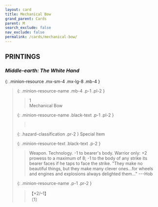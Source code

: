 ```yaml
---
layout: card
title: Mechanical Bow
grand_parent: Cards
parent: M
search_exclude: false
nav_exclude: false
permalink: /cards/mechanical-bow/
---
```


## PRINTINGS


### _Middle-earth: The White Hand_

{: .minion-resource .mx-sm-4 .mx-lg-8 .mb-4 }
> {: .minion-resource-name .mb-4 .p-1 .pl-2 }
> > <div class="hazard-mp">1</div>
> > <div class="card-name">Mechanical Bow</div>
>
> {: .minion-resource-name .black-text .p-1 .pl-2 }
> > &nbsp;
>
> {: .hazard-classification .pr-2 }
> Special Item
>
> {: .minion-resource-text .black-text .p-2 }
> > Weapon. Technology. -1 to bearer's body. Warrior only: +2 prowess to a maximum of 8; -1 to the body of any strike its bearer faces if he taps to face the strike.  "They make no beautiful things, but they make many clever ones...for wheels and engines and explosions always delighted them..." ---Hob 
> 
> {: .minion-resource-name .p-1 .pr-2 }
> > <div class="card-shield">【+2/&ndash;1】</div>
> > <div class="card-corruption-white">〔1〕</div>
